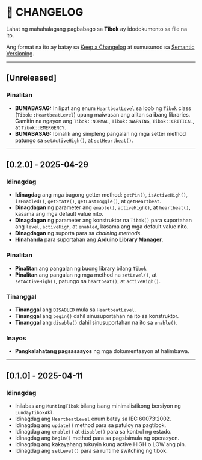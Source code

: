 # 📝 CHANGELOG

Lahat ng mahahalagang pagbabago sa **Tibok** ay idodokumento sa file na ito.

Ang format na ito ay batay sa [Keep a Changelog](https://keepachangelog.com/en/1.0.0/) at sumusunod sa [Semantic Versioning](https://semver.org/).

---

## [Unreleased]

### Pinalitan
- **BUMABASAG:** Inilipat ang enum `HeartbeatLevel` sa loob ng `Tibok` class (`Tibok::HeartbeatLevel`) upang maiwasan ang alitan sa ibang libraries. Gamitin na ngayon ang `Tibok::NORMAL`, `Tibok::WARNING`, `Tibok::CRITICAL`, at `Tibok::EMERGENCY`.
- **BUMABASAG:** Ibinalik ang simpleng pangalan ng mga setter method patungo sa `setActiveHigh()`, at `setHeartbeat()`.

---

## [0.2.0] - 2025-04-29

### Idinagdag
- **Idinagdag** ang mga bagong getter method: `getPin()`, `isActiveHigh()`, `isEnabled()`, `getState()`, `getLastToggle()`, at `getHeartbeat`.
- **Dinagdagan** ng parameter ang `enable()`, `activeHigh()`, at `heartbeat()`, kasama ang mga default value nito.
- **Dinagdagan** ng parameter ang konstruktor na `Tibok()` para suportahan ang `level`, `activeHigh`, at `enabled`, kasama ang mga default value nito.
- **Dinagdagan** ng suporta para sa *chaining  methods*.
- **Hinahanda** para suportahan ang **Arduino Library Manager**.

### Pinalitan
- **Pinalitan** ang pangalan ng buong library bilang `Tibok`
- **Pinalitan** ang pangalan ng mga method na `setLevel()`, at `setActiveHigh()`, patungo sa `heartbeat()`, at `activeHigh()`.

### Tinanggal
- **Tinanggal** ang `DISABLED` mula sa `HeartbeatLevel`.
- **Tinanggal** ang `begin()` dahil sinusuportahan na ito sa konstruktor.
- **Tinanggal** ang `disable()` dahil sinusuportahan na ito sa `enable()`.

### Inayos
- **Pangkalahatang pagsasaayos** ng mga dokumentasyon at halimbawa.

---

## [0.1.0] - 2025-04-11

### Idinagdag

- Inilabas ang `MuntingTibok` bilang isang minimalistikong bersiyon ng `LundayTibokAkl`.
- Idinagdag ang `HeartbeatLevel` enum batay sa IEC 60073:2002.
- Idinagdag ang `update()` method para sa patuloy na pagtibok.
- Idinagdag ang `enable()` at `disable()` para sa kontrol ng estado.
- Idinagdag ang `begin()` method para sa pagsisimula ng operasyon.
- Idinagdag ang kakayahang tukuyin kung active HIGH o LOW ang pin.
- Idinagdag ang `setLevel()` para sa runtime switching ng tibok.